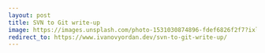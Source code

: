 ```yaml
---
layout: post
title: SVN to Git write-up
image: https://images.unsplash.com/photo-1531030874896-fdef6826f2f7?ixlib=rb-1.2.1&ixid=eyJhcHBfaWQiOjEyMDd9&auto=format&fit=crop&w=1950&q=80
redirect_to: https://www.ivanovyordan.dev/svn-to-git-write-up/
---
```

